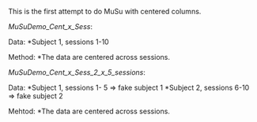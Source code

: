 This is the first attempt to do MuSu with centered columns.

*MuSuDemo_Cent_x_Sess*:

  Data: 
  *Subject 1, sessions 1-10

  Method: 
  *The data are centered across sessions.

*MuSuDemo_Cent_x_Sess_2_x_5_sessions*:

  Data: 
  *Subject 1, sessions 1- 5 => fake subject 1
  *Subject 2, sessions 6-10 => fake subject 2

  Mehtod: 
  *The data are centered across sessions.
